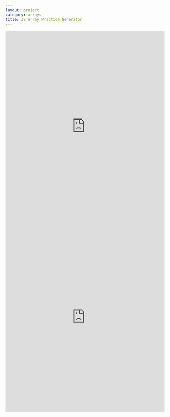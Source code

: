 ```yaml
---
layout: project
category: arrays
title: JS Array Practice Generator
---
```


<iframe frameborder="0" width="100%" height="600px" src="https://replit.com/@JustinRiley1/JS-Array-Practice-Generator?embed=true"></iframe>

<iframe src="https://trinket.io/embed/python3/bd04f0b6a2?outputOnly=true&runOption=run&start=result" width="100%" height="600" frameborder="0" marginwidth="0" marginheight="0" allowfullscreen></iframe>
